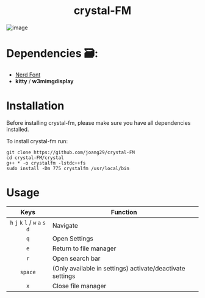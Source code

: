 <h1 align=center>crystal-FM</h1>

![image](https://github.com/joang29/crystal/assets/85022759/444826d8-cfba-406e-b507-f52b53d1f32c)

# Dependencies 🗃:
- [Nerd Font](https://github.com/ryanoasis/nerd-fonts/tree/master/patched-fonts/Iosevka)
- **kitty** / **w3mimgdisplay** 

# Installation
Before installing crystal-fm, please make sure you have all dependencies installed.

To install crystal-fm run:
```
git clone https://github.com/joang29/crystal-FM
cd crystal-FM/crystal
g++ * -o crystalfm -lstdc++fs
sudo install -Dm 775 crystalfm /usr/local/bin
```

# Usage
|               Keys               | Function                                                  |
|:--------------------------------:|-----------------------------------------------------------|
| `h` `j` `k` `l` / `w` `a` `s` `d`| Navigate                                                  |
|                `q`               | Open Settings                                             |
|                `e`               | Return to file manager                                    |
|                `r`               | Open search bar                                           |
|              `space`             | (Only available in settings) activate/deactivate settings |
|                `x`               | Close file manager                                        |
